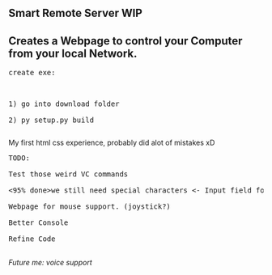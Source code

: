 Smart Remote Server WIP
---------------------------------------------------------------------
Creates a Webpage to control your Computer from your local Network.
---------------------------------------------------------------------

<pre>create exe:<br> 
<pre> 
1) go into download folder <br>
2) py setup.py build</pre></pre>


My first html css experience, probably did alot of mistakes xD <br>
<pre>
TODO:<br>
Test those weird VC commands<br>
<95% done>we still need special characters <- Input field for Controller (search)<br>
Webpage for mouse support. (joystick?)<br>
Better Console<br>
Refine Code<br>
</pre>
*Future me: voice support*


